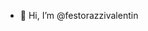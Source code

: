 - 👋 Hi, I’m @festorazzivalentin

<!---
festorazzivalentin/festorazzivalentin is a ✨ special ✨ repository because its `README.md` (this file) appears on your GitHub profile.
You can click the Preview link to take a look at your changes.
--->
